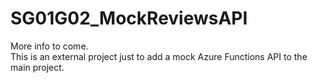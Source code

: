 # SG01G02_MockReviewsAPI

More info to come.  
This is an external project just to add a mock Azure Functions API to the main project.  